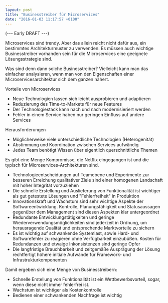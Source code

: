 ```yaml
---
layout: post
title: "Businesstreiber für Microservices"
date: "2016-01-03 11:17:57 +0100"
---
```


(--- Early DRAFT ---)

Microservices sind trendy. Aber das allein reicht nicht dafür aus, ein
bestimmtes Architekturmuster zu verwenden. Es müssen auch wichtige
Businesstreiber vorhanden sein für die Microservices eine geeignete
Lösungsstrategie sind.

Was sind denn dann solche Businesstreiber? Vielleicht kann man das
einfacher analysieren, wenn man von den Eigenschaften einer
Microservicesarchitektur sich dem ganzen nähert.

Vorteile von Microservices

* Neue Technologien lassen sich leicht ausprobieren und adaptieren
* Reduzierung des Time-to-Markets für neue Features
* Der Technologiestack kann nach und nach modernisieriert werden
* Fehler in einem Service haben nur geringen Einfluss auf andere Services

Herausforderungen

* Möglicherweise viele unterschiedliche Technologien (Heterogenität)
* Abstimmung und Koordination zwischen Services aufwändig
* Jedes Team benötigt Wissen über eigentlich querschnittliche Themen

Es gibt eine Menge Kompromisse, die Netflix eingegangen ist und die
typisch für Microservices-Architekturen sind.

* Technologieentscheidungen auf Teamebene und Experimente zur besseren
Erreichung qualitativer Ziele sind einer homogenen Landschaft mit hoher
Integrität vorzuziehen
* Die schnelle Erstellung und Auslieferung von Funktionalität ist
wichtiger als gut getestete Lösungen und "Fehlerfreiheit" in Produktion
* Innovationskraft und Wachstum sind sehr wichtige Aspekte der
Softwareentwicklung. Kontrolle, Planungsfähigkeit und Statusaussagen
gegenüber dem Management sind diesen Aspekten klar untergeordnet
* Redundante Entwicklungstätigkeiten und geringe
Wiederverwendungsmöglichkeiten sind jederzeit in Ordnung, um herausragende
Qualität und entsprechende Marktvorteile zu sichern
* Es ist wichtig auf schwankende Systemlast, sowie Hard- und
Softwarefehler zu reagieren ohne Verfügbarkeit einzubüßen. Kosten für
Redundanzen und etwaige Inkonsistenzen sind geringe Opfer
* Die langfristige Brauchbarkeit und zeitgemäße Ausprägung der Lösung
rechtfertigt höhere initiale Aufwände für Framework- und
Infrastrukturkomponenten

Damit ergeben sich eine Menge von Businesstreibern:

* Schnelle Erstellung von Funktionalität ist ein Wettbewerbsvorteil, sogar, wenn diese nicht immer fehlerfrei ist.
* Wachstum ist wichtiger als Kostenkontrolle
* Bedienen einer schwankenden Nachfrage ist wichtig




